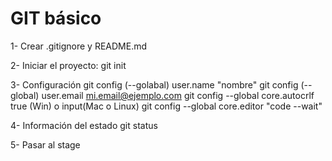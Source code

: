 # GIT básico

1- Crear .gitignore y README.md

2- Iniciar el proyecto:
git init

3- Configuración 
git config (--golabal) user.name "nombre"
git config (--global) user.email mi.email@ejemplo.com
git config --global core.autocrlf true (Win) o input(Mac o Linux)
git config --global core.editor "code --wait"

4- Información del estado
git status

5- Pasar al stage